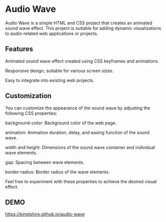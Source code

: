 # Audio Wave

Audio Wave is a simple HTML and CSS project that creates an animated sound wave effect. This project is suitable for adding dynamic visualizations to audio-related web applications or projects.

## Features

Animated sound wave effect created using CSS keyframes and animations.

Responsive design, suitable for various screen sizes.

Easy to integrate into existing web projects.

## Customization

You can customize the appearance of the sound wave by adjusting the following CSS properties:

background-color: Background color of the web page.

animation: Animation duration, delay, and easing function of the sound wave.

width and height: Dimensions of the sound wave container and individual wave elements.

gap: Spacing between wave elements.

border-radius: Border radius of the wave elements.

Feel free to experiment with these properties to achieve the desired visual effect.

## DEMO
https://kingtshire.github.io/audio-wave
